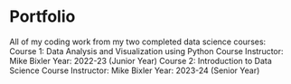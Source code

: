 # Portfolio
All of my coding work from my two completed data science courses:
Course 1: Data Analysis and Visualization using Python
Course Instructor: Mike Bixler 
Year: 2022-23 (Junior Year)
Course 2: Introduction to Data Science
Course Instructor: Mike Bixler
Year: 2023-24 (Senior Year)
